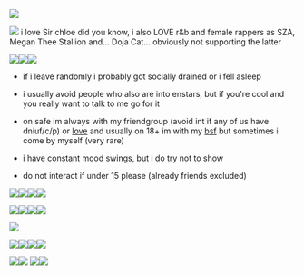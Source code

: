 ![](https://64.media.tumblr.com/abea53d3f7c528d48183f7a242f2fc5d/648b961029d7dfcf-d5/s400x600/272cbf18f6fce01581a96680d509768137e40b97.pnj)

![](https://media.discordapp.net/attachments/1061880649180532776/1118062607400697906/dcgcqyc-5747397d-06f5-4830-8bc3-76ef843c7c3a.gif) 
i love Sir chloe did you know, i also LOVE r&b and female rappers as SZA, Megan Thee Stallion and... Doja Cat... obviously not supporting the latter

![](https://media.discordapp.net/attachments/1029646164800315412/1187200539256180826/ezgif.com-resize_3.gif?ex=659605a9&is=658390a9&hm=830740158983bb6f4f7377832b9bef4185226d5742b09071c94d1c244b1fb859&=)![](https://media.discordapp.net/attachments/1029646164800315412/1187201414880038953/ezgif.com-resize_6.gif?ex=6596067a&is=6583917a&hm=24ff0b24bb47893b85390f936e05017091d6318c807af510631a8aa38a464e24&=)![](https://media.discordapp.net/attachments/1029646164800315412/1187200242936971305/ezgif.com-resize.gif?ex=65960563&is=65839063&hm=72de3303983fae81091e8d1fd48cefa9348ac3f410b7c88965d1ea82e4c3688f&=)

- if i leave randomly i probably got socially drained or i fell asleep

- i usually avoid people who also are into enstars, but if you're cool and you really want to talk to me go for it

- on safe im always with my friendgroup (avoid int if any of us have dniuf/c/p) or [love](https://sntry.cc/coldrain) and usually on 18+ im with my [bsf](https://www.patreon.com/Vampiireloverr/about) but sometimes i come by myself (very rare)

- i have constant mood swings, but i do try not to show

- do not interact if under 15 please (already friends excluded)
  

![](https://media.discordapp.net/attachments/1055708347724218399/1178857535390892132/kuro_stamp.gif?ex=6577aba2&is=656536a2&hm=e0471a703615466c27b5a2e1b698cc5724f507e90e135168520e5995c0e78f2e&=)![](https://64.media.tumblr.com/5134d2176d6e523999c912b6125a0658/tumblr_pue7fxvZ6r1xbgu08o4_100.pnj)![](https://64.media.tumblr.com/ca4e8ec838b58786becf96051881f6b1/tumblr_pvhupydOFK1xbgu08o5_100.png)![](https://media.discordapp.net/attachments/1029646164800315412/1186784012065316885/ezgif.com-webp-to-gif-converted.gif?ex=659481bd&is=65820cbd&hm=f7e594fec50bff8b06f54f068f22093b8b6d75e601c272dc14c59bffcd83f1fe&=)

![](https://64.media.tumblr.com/ccbacee108bbd3fca2ec273750b3efb0/tumblr_pumjicoZ5k1xbgu08o2_100.png)![](https://64.media.tumblr.com/7ca7546352ea5d2e2b9a2fe819533f9c/tumblr_pvn9ryYgNP1xbgu08o4_100.png)![](https://media.discordapp.net/attachments/1029646164800315412/1180771509694906368/image.png?ex=657ea229&is=656c2d29&hm=76fbff3bc1db997b496fd7a4d3e38d05f0b754763980377a0f1644cec30e5918&=&format=webp&quality=lossless)![](https://cdn.discordapp.com/attachments/1029646164800315412/1186784222254469150/image.png?ex=659481ef&is=65820cef&hm=3f0e47508c866cf120c389202f10ac337a3b1f5b2f520f2f41373396a1dd5de9&)


![](https://cdn.discordapp.com/attachments/1076885655243718687/1186585729015492658/image.png?ex=6593c913&is=65815413&hm=8ec885454f22df1f93daf3281a8ead206ac3ebea3259e8a2141b2d688ea5be03&)

![](https://media.discordapp.net/attachments/1029646164800315412/1180772597722533979/image.png?ex=657ea32c&is=656c2e2c&hm=8770185d5cb2ea668ba0498c7a02f5232d2045ed94ab5f58c83d371f480d030b&=&format=webp&quality=lossless)![](https://64.media.tumblr.com/7a9d9d65c3aa4f345aff7b10822ee999/tumblr_purp60aSHH1xbgu08o2_100.png)![](https://64.media.tumblr.com/76dcd8efc3f6e92f5f75179f992ec146/tumblr_purp60aSHH1xbgu08o3_100.png)![](https://64.media.tumblr.com/1c7393c2889ce026fba7310374e27a05/tumblr_py0m7sMJlb1xbgu08o3_100.gifv)

![](https://64.media.tumblr.com/f115d07c34a8e209e28f72f62a87aafa/tumblr_py0nor5pMG1xbgu08o1_100.png)![](https://64.media.tumblr.com/901fcf85508bcfaacc92ed852cf777e2/tumblr_py0nor5pMG1xbgu08o2_100.gifv) ![](https://64.media.tumblr.com/1160405c2cfac45c161e2ac528eb20a1/tumblr_pwedo5UQHm1xbgu08o1_250.png)![](https://64.media.tumblr.com/a8d1d77503e7aa5e301b1e25f7207ec1/tumblr_pui9z6WYgW1xbgu08o3_100.png)
